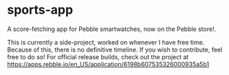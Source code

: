 # sports-app
A score-fetching app for Pebble smartwatches, now on the Pebble store!. 

This is currently a side-project, worked on whenever I have free time. Because of this, there is no definitive timeline. If you wish to contribute, feel free to do so! 
For official release builds, check out the project at https://apps.rebble.io/en_US/application/6198b607535326000935a5b1
